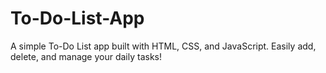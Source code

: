 # To-Do-List-App
A simple To-Do List app built with HTML, CSS, and JavaScript. Easily add, delete, and manage your daily tasks!

